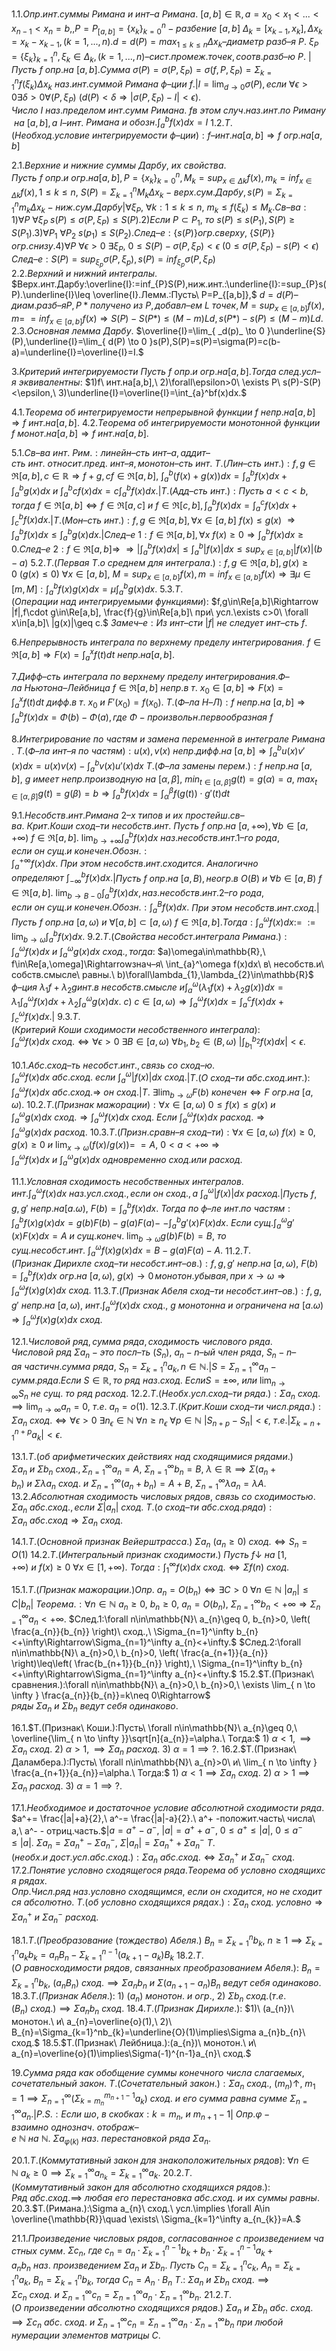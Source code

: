 1.1.$Опр. инт. суммы\ Римана\ и\ инт–а\ Римана.$
$[a,b]\in\mathbb{R},a=x_{0}<x_{1}<...<x_{n-1}<x_{n}=b,,P=P_{[a,b]}=\{ x_{k} \}^n_{k=0}-разбение\ [a,b]$
$\Delta_{k}=[x_{k-1},x_{k}],\Delta x_{k}=x_{k}-x_{k-1}, (k=1,...,n).d=d(P)=max_{1\leq k\leq n}\Delta x_{k}–диаметр$
$разб–я\ P.\ \xi_{P}=\{ \xi_{k} \}^n_{k=1},\xi_{k}\in\Delta_{k},(k=1,...,n)–сист.промеж.точек,соотв.разб–ю\ P.$ |
$Пусть\ f\ опр.на\ [a,b]. Сумма\ \sigma(P)=\sigma(P,\xi_{P})=\sigma(f,P,\xi_{P})=\Sigma^n_{k=1}f(\xi_{k})\Delta x_{k}\ наз.инт.суммой$
$Римана\ ф–ции\ f.$|$I=\lim_{ d \to 0 }\sigma(P),если\ \forall\epsilon>0\exists\delta>0\forall(P,\xi_{P})\ (d(P)<\delta\Rightarrow |\sigma(P,\xi_{P})-I|<\epsilon).$
$Число\ I\ наз.пределом\ инт.сумм\ Римана.\ f в\ этом\ случ.наз.инт.по\ Риману\ на\ [a,b],а\ I–инт.$
$Римана\ и\ обозн.\int_{a}^bf(x)dx=I$
1.2.$Т.(Необход.условие\ интегрируемости\ ф–ции):f–инт.на[a,b]\Rightarrow f\ огр.на[a,b]$

2.1.$Верхние\ и\ нижние\ суммы\ Дарбу,\ их\ свойства.$
$Пусть\ f\ опр.и\ огр.на[a,b],P=\{ x_{k} \}^n_{k=0},M_{k}=sup_{x\in\Delta k}f(x),m_{k}=inf_{x\in\Delta k}f(x),1\leq k\leq n,$
$S(P)=\Sigma^n_{k=1}M_{k}\Delta x_{k}-верх.сум.Дарбу,s(P)=\Sigma^n_{k=1}m_{k}\Delta x_{k}-ниж.сум.Дарбу$|$\forall \xi_{P},$
$\forall k:1\leq k\leq n,\ m_{k}\leq f(\xi_{k})\leq M_{k}.$$Св–ва:1)\forall P\ \forall \xi_{P}\ s(P)\leq\sigma(P,\xi_{P})\leq S(P).2)Если\ P\subset P_{1},$
$то\ s(P)\leq s(P_{1}),S(P)\geq S(P_{1}).3)\forall P_{1}\ \forall P_{2}\ s(p_{1})\leq S(P_{2}).След–е:\{s(P)\}огр.сверху,$
$\{S(P)\}огр.снизу.4)\forall P\ \forall\epsilon>0\ \exists \xi_{P},\ 0\leq S(P)-\sigma(P,\xi_{P})<\epsilon\ (0\leq\sigma(P,\xi_{P})-s(P)<\epsilon)$
$След–е:S(P)=sup_{\xi_{p}}\sigma(P,\xi_{p}),s(P)=inf_{\xi_{p}}\sigma(P,\xi_{P})$ 
2.2.$Верхний\ и\ нижний\ интегралы.$
$Верх.инт.Дарбу:\overline{I}:=inf_{P}S(P),ниж.инт.:\underline{I}:=sup_{P}s(P).\underline{I}\leq \overline{I}.Лемм.:Пусть\ P=P_{[a,b]},$
$d=d(P)–диам.разб–яP,P*получено\ из\ P,добавл–ем\ L\ точек,M=sup_{x\in[a,b]}f(x),m=$
$=inf_{x\in[a,b]}f(x)\Rightarrow S(P)-S(P*)\leq(M-m)Ld, s(P*)-s(P)\leq(M-m)Ld.$
2.3.$Основная\ лемма\ Дарбу.$
$\overline{I}=\lim_{ _d(p)_ \to 0 }\underline{S}(P),\underline{I}=\lim_{ d(P) \to 0 }s(P),S(P)=s(P)=\sigma(P)=c(b-a)=\underline{I}=\overline{I}=I.$

3.$Критерий\ интегрируемости$
$Пусть\ f\ опр.и\ огр.на[a,b].Тогда\ след.усл–я\ эквивалентны:$
$1)f\ инт.на[a,b],\ 2)\forall\epsilon>0\ \exists P\ s(P)-S(P)<\epsilon,\ 3)\underline{I}=\overline{I}=\int_{a}^bf(x)dx.$

4.1.$Теорема\ об\ интегрируемости\ непрерывной\ функции$
$f\ непр.на[a,b]\Rightarrow f\ инт.на[a,b].$
4.2.$Теорема\ об\ интегрируемости\ монотонной\ функции$
$f\ монот.на[a,b]\Rightarrow f\ инт.на[a,b].$

5.1.$Св–ва\ инт.\ Рим.: линейн–сть\ инт–а, аддит–сть\ инт.\ относит. пред.\ инт–я, монотон–сть\ инт.$
$Т.(Лин–сть\ инт.):f,g\in\mathfrak{R}[a,b],c\in\mathbb{R}\Rightarrow f+g,cf\in\mathfrak{R}[a,b],\ \int_{a}^b(f(x)+g(x))dx=\int_{a}^bf(x)dx+\int_{a}^bg(x)dx$
$и\ \int_{a}^bcf(x)dx=c\int_{a}^bf(x)dx.$|$Т.(Адд–сть\ инт.):Пусть\ a<c<b,тогда\ f\in\mathfrak{R}[a,b]\Leftrightarrow f\in\mathfrak{R}[a,c]$
$и\ f\in\mathfrak{R}[c,b],\int_{a}^bf(x)dx=\int_{a}^cf(x)dx+\int_{c}^bf(x)dx.$|$Т.(Мон–сть\ инт.):f,g\in\Re[a,b],\forall x\in[a,b]\ f(x)\leq g(x)$
$\Rightarrow\int_{a}^bf(x)dx\leq\int_{a}^bg(x)dx.$|$След–е\ 1:f\in\Re[a,b],\forall x\ f(x)\geq0\Rightarrow\int_{a}^bf(x)dx\geq0.След–е\ 2:f\in\Re[a,b]\Rightarrow$
$\Rightarrow |\int_{a}^bf(x)dx|\leq\int_{a}^b|f(x)|dx\leq sup_{x\in[a,b]}|f(x)|(b-a)$
5.2.$Т.(Первая\ Т. о\ среднем\ для\ интеграла.):f,g\in\Re[a,b],g(x)\geq0\ (g(x)\leq0)\ \forall x\in[a,b],$
$M=sup_{x\in[a,b]}f(x),m=inf_{x\in[a,b]}f(x)\Rightarrow \exists \mu\in[m,M]:\int_{a}^bf(x)g(x)dx=\mu\int_{a}^bg(x)dx.$
5.3.$Т.(Операции\ над\ интегрируемыми\ функциями):$
$f,g\in\Re[a,b]\Rightarrow |f|,f\cdot g\in\Re[a,b], \frac{f}{g}\in\Re[a,b]\ при\ усл.\exists c>0\ \forall x\in[a,b]\ |g(x)|\geq c.$
$Замеч–е:Из\ инт–сти\ |f|\ не\ следует\ инт–сть\ f.$

6.$Непрерывность\ интеграла\ по\ верхнему\ пределу\ интегрирования.$
$f\in\Re[a,b]\Rightarrow F(x)=\int_{a}^xf(t)dt\ непр.на[a,b].$

7.$Дифф–сть\ интеграла\ по\ верхнему\ пределу\ интегрирования.Ф–ла\ Ньютона–Лейбница$
$f\in \Re[a,b]\ непр.в\ т.\ x_{0}\in[a,b]\Rightarrow F(x)=\int_{a}^xf(t)dt\ дифф. в\ т.\ x_{0}\ и\ F'(x_{0})=f(x_{0}).$
$Т.(Ф–ла\ Н–Л): f\ непр.на\ [a,b]\Rightarrow \int_{a}^bf(x)dx=\Phi(b)-\Phi(a), где\ \Phi - произвольн. первообразная\ f$

8.$Интегрирование\ по\ частям\ и\ замена\ переменной\ в\ интеграле\ Римана.$
$Т.(Ф–ла\ инт–я\ по\ частям):u(x), v(x)\ непр.дифф.на\ [a,b]\Rightarrow\int_{a}^bu(x)v'(x)dx=u(x)v(x)-\int_{a}^bv(x)u'(x)dx$
$Т.(Ф–ла\ замены\ перем.):f\ непр.на\ [a,b],\ g\ имеет\ непр.производную\ на\ [\alpha,\beta],\ min_{t\in[\alpha,\beta]}g(t)=g(\alpha)=a,$
$max_{t\in[\alpha,\beta]}g(t)=g(\beta)=b\Rightarrow \int_{a}^bf(x)dx=\int_{\alpha}^\beta f(g(t))\cdot g'(t)dt$

9.1.$Несобств. инт. Римана\ 2–х\ типов\ и\ их\ простейш. св–ва.\  Крит. Коши\ сход–ти\ несобств. инт.$
$Пусть\ f\ опр.на\ [a,+\infty), \forall b\in[a,+\infty)\ f\in\Re[a,b].\ \lim_{ b \to +\infty }\int_{a}^bf(x)dx\ наз.несобств.инт.1–го\ рода,$
$если\ он\ сущ.и\ конечен.Обозн.:\int_{a}^{+\infty}f(x)dx.\ При\ этом\ несобств.инт.сходится.\ Аналогично$
$определяют\ \int_{-\infty}^bf(x)dx.$|$Пусть\ f\ опр.на\ [a,B), неогр.в\ O(B)\ и\ \forall b\in[a,B)\ f\in\Re[a,b].$
$\lim_{ b \to B-0 }\int_{a}^bf(x)dx,наз.несобств.инт.2–го\ рода, если\ он\ сущ.и\ конечен.Обозн.:\int_{a}^Bf(x)dx.$
$При\ этом\ несобств.инт.сход.$|$Пусть\ f\ опр.на\ [a,\omega)\ и\ \forall[a,b]\subset[a,\omega)\ f\in\Re[a,b]. Тогда:\int_{a}^\omega f(x)dx:=$
$:=\lim_{ b \to \omega }\int_{a}^bf(x)dx.$
9.2.$Т.(Свойства\ несобст. интеграла\ Римана.):\int_{a}^\omega f(x)dx\ и\ \int_{a}^\omega g(x)dx\ сход.,тогда:$
$a)\omega\in\mathbb{R},\ f\in\Re[a,\omega]\Rightarrowзнач–я\ \int_{a}^\omega f(x)dx\ в\ несобств.и\ собств.смысле\ равны.\ b)\forall\lambda_{1},\lambda_{2}\in\mathbb{R}$
$ф–ция\ \lambda_{1}f+\lambda_{2}g инт.в\ несобств.смысле\ и \int_{a}^\omega(\lambda_{1}f(x)+\lambda_{2}g(x))dx=\lambda_{1}\int_{a}^\omega f(x)dx+\lambda_{2}\int_{a}^\omega g(x)dx.$
$c)\ c\in [a,\omega)\Rightarrow \int_{a}^\omega f(x)dx=\int_{a}^cf(x)dx+\int_{c}^\omega f(x)dx.$|
9.3.$Т.(Критерий\ Коши\ сходимости\ несобственного\ интеграла):$
$\int_{a}^\omega f(x)dx\ сход. \Leftrightarrow \forall\epsilon>0\ \exists B\in[a,\omega)\ \forall b_{1},b_{2}\in(B,\omega)\ |\int_{b_{1}}^{b_{2}}f(x)dx|<\epsilon.$ 

10.1.$Абс. сход–ть\ несобст. инт., связь\ со\ сход–ю.$
$\int_{a}^\omega f(x)dx\ абс.сход.\ если\ \int_{a}^\omega |f(x)|dx\ сход.$|$Т.(О\ сход–ти\ абс.сход.инт.):$
$\int_{a}^\omega f(x)dx\ абс.сход.\Rightarrow\ он\ сход.$|$Т.\ \exists \lim_{ b \to \omega }F(b)\ конечен\Leftrightarrow F\ огр.на\ [a,\omega).$
10.2.$Т.(Признак\ мажорации):\forall x\in[a,\omega)\ 0\leq f(x)\leq g(x)\ и$
$\int_{a}^\omega g(x)dx\ сход.\Rightarrow \int_{a}^\omega f(x)dx\ сход.\ Если\ \int_{a}^\omega f(x)dx\ расход.\Rightarrow \int_{a}^\omega g(x)dx\ расход.$
10.3.$Т.(Призн.сравн–я\ сход–ти):\forall x\in[a,\omega)\ f(x)\geq0, g(x)\geq0\ и\ \lim_{ x \to \omega }(f(x)/g(x))=$
$=A,\ 0<a<+\infty\Rightarrow \int_{a}^\omega f(x)dx\ и\ \int_{a}^\omega g(x)dx\ одновременно\ сход.или\ расход.$

11.1.$Условная\ сходимость\ несобственных\ интегралов.$
$инт.\int_{a}^\omega f(x)dx\ наз.усл.сход.,если\ он\ сход.,а\ \int_{a}^\omega |f(x)|dx\ расход.$|$Пусть\ f,g,g'\ непр.на [a.\omega),$
$F(b)=\int_{a}^b f(x)dx.\ Тогда\ по\ ф–ле\ инт.по\ частям:\int_{a}^b f(x)g(x)dx=g(b)F(b)-g(a)F(a)-$
$-\int_{a}^b g'(x)F(x)dx.\ Если\ сущ. \int_{a}^\omega g'(x)F(x)dx=A\ и\ сущ.конеч.\ \lim_{ b \to \omega }g(b)F(b)=B,\ то$
$сущ.несобст.инт.\ \int_{a}^\omega f(x)g(x)dx=B-g(a)F(a)-A.$
11.2.$Т.(Признак\ Дирихле\ сход–ти\ несобст. инт–ов.):f,g,g'\ непр.на\ [a,\omega),\ F(b)=\int_{a}^b f(x)dx$
$огр.на\ [a,\omega),\ g(x)\to0\, монотон.убывая, при\ x\to\omega\Rightarrow \int_{a}^\omega f(x)g(x)dx\ сход.$
11.3.$Т.(Признак\ Абеля\ сход–ти\ несобст. инт–ов.):f,g,g'\ непр.на\ [a,\omega),$
$инт. \int_{a}^\omega f(x)dx\ сход.,\ g\ монотонна\ и\ ограничена\ на\ [a.\omega)\Rightarrow \int_{a}^\omega f(x)g(x)dx\ сход.$

12.1.$Числовой\ ряд, сумма\ ряда, сходимость\ числового\ ряда.$
$Числовой\ ряд\ \Sigma a_{n}-это\ посл–ть\ (S_{n}),\ a_{n}-n–ый\ член\ ряда,\ S_{n}-n–ая\ частичн.сумма\ ряда,$
$S_{n}=\Sigma_{k=1}^n a_{k}, n\in\mathbb{N}.$|$S=\Sigma_{n=1}^\infty a_{n} - сумм.ряда.Если\ S\in\mathbb{R},то\ ряд\ наз.сход.\ Если S = \pm \infty,$
$или\ \lim_{ n \to \infty }S_{n}\ не\ сущ.\ то\ ряд\ расход.$
12.2.$Т.(Необх. усл. сход–ти\ ряда.):\Sigma a_{n}\ сход. \implies\lim_{ n \to \infty }a_{n}=0,\ т.е.\ a_{n}=o(1).$ 
12.3.$Т.(Крит. Коши\ сход–ти\ числ. ряда.):\Sigma a_{n}\ сход.\Longleftrightarrow\forall\epsilon>0\ \exists n_{\epsilon}\in\mathbb{N}\ \forall n\geq n_{\epsilon}\ \forall p\in\mathbb{N}$
$|S_{n+p}-S_{n}|<\epsilon,\ т.е.|\Sigma_{k=n+1}^{n+p}a_{k}|<\epsilon.$ 

13.1.$Т.(об\ арифметических\ действиях\ над\ сходящимися\ рядами.)$
$\Sigma a_{n}\ и\ \Sigma b_{n}\ сход., \Sigma_{n=1}^\infty a_{n}=A,\ \Sigma_{n=1}^\infty b_{n}=B,\ \lambda\in\mathbb{R}\implies\Sigma(a_{n}+b_{n})\ и\ \Sigma\lambda a_{n}\ сход.\ и$
$\Sigma_{n=1}^\infty(a_{n}+b_{n})=A+B,\ \Sigma_{n=1}^\infty\lambda a_{n}=\lambda A.$
13.2.$Абсолютная\ сходимость\ числовых\ рядов,\ связь\ со\ сходимостью.$
$\Sigma a_{n}\ абс. сход.,если\ \Sigma |a_{n}|\ сход.\ Т.(о\ сход–ти\ абс.сход.ряда):\Sigma a_{n}\ абс.сход\Rightarrow\Sigma a_{n}\ сход.$

14.1.$Т.(Основной\ признак\ Вейерштрасса.)$
$\Sigma a_{n}\ (a_{n}\geq0)\ сход.\Longleftrightarrow S_{n}=O(1)$
14.2.$Т.(Интегральный\ признак\ сходимости.)$
$Пусть\ f\downarrow\ на\ [1,+\infty)\ и\ f(x)\geq0\ \forall x\in[1,+\infty).\ Тогда:\int_{1}^\infty f(x)dx\ сход.\Longleftrightarrow\Sigma f(n)\ сход.$

15.1.$Т.(Признак\ мажорации.)$$Опр.\ a_{n}=O(b_{n})\Leftrightarrow\exists C>0\ \forall n\in\mathbb{N}\ |a_{n}|\leq C|b_{n}|$
$Теорема.:\forall n\in \mathbb{N}\ a_{n}\geq 0,\ b_{n}\geq 0,\ a_{n}=O(b_{n}),\ \Sigma_{n=1}^\infty b_{n}<+\infty\Rightarrow\Sigma_{n=1}^\infty a_{n}<+\infty.$
$След.1:\forall n\in\mathbb{N}\ a_{n}\geq 0, b_{n}>0, \left( \frac{a_{n}}{b_{n}} \right)\ сход.,\ \Sigma_{n=1}^\infty b_{n}<+\infty\Rightarrow\Sigma_{n=1}^\infty a_{n}<+\infty.$
$След.2:\forall n\in\mathbb{N}\ a_{n}>0,\ b_{n}>0, \left( \frac{a_{n+1}}{a_{n}} \right)\leq\left( \frac{b_{n+1}}{b_{n}} \right),\ \Sigma_{n=1}^\infty b_{n}<+\infty\Rightarrow\Sigma_{n=1}^\infty a_{n}<+\infty.$
15.2.$Т.(Признак\ сравнения.):\forall n\in\mathbb{N}\ a_{n}>0,\ b_{n}>0,\ \exists \lim_{ n \to \infty } \frac{a_{n}}{b_{n}}=k\neq 0\Rightarrow$
$ряды\ \Sigma a_{n}\ и\ \Sigma b_{n}\ ведут\ себя\ одинаково.$

16.1.$Т.(Признак\ Коши.):Пусть\ \forall n\in\mathbb{N}\ a_{n}\geq 0,\ \overline{\lim_{ n \to \infty }}\sqrt[n]{a_{n}}=\alpha.\ Тогда:$
$1)\ \alpha<1,\implies \Sigma a_{n}\ сход.\ 2)\ \alpha>1,\implies \Sigma a_{n}\ расход.\ 3)\ \alpha=1\implies?.$
16.2.$Т.(Признак\ Даламбера.):Пусть\ \forall n\in\mathbb{N}\ a_{n}>0\ и\ \lim_{ n \to \infty } \frac{a_{n+1}}{a_{n}}=\alpha.\ Тогда:$
$1)\ \alpha<1\implies\Sigma a_{n}\ сход.\ 2)\ \alpha>1\implies\Sigma a_{n}\ расход.\ 3)\ \alpha=1\implies?.$

17.1.$Необходимое\ и\ достаточное\ условие\ абсолютной\ сходимости\ ряда.$
$a^+= \frac{|a|+a}{2},\ a^-= \frac{|a|-a}{2}.\ a^+ -положит.часть\ числа\ a,\ a^- - отриц.часть.$|$a=a^+ - a^-,$
$|a|=a^+ +a^-,\ 0\leq a^+\leq |a|,\ 0\leq a^-\leq |a|.\ \Sigma a_{n}=\Sigma a_{n}^+ -\Sigma a_{n}^-,\ \Sigma |a_{n}|=\Sigma a_{n}^+ +\Sigma a_{n}^-$
$Т.(необх.и\ дост.усл.абс.сход.):\Sigma a_{n}\ абс.сход.\Longleftrightarrow\Sigma a_{n}^+\ и\ \Sigma a_{n}^-\ сход.$
17.2.$Понятие\ условно\ сходящегося\ ряда. Теорема\ об\ условно\ сходящихся\ рядах.$
$Опр.Числ.ряд\ наз.условно\ сходящимся,\ если\ он\ сходится,\ но\ не\ сходится\ абсолютно.$
$Т.(об\ условно\ сходящихся\ рядах.):\Sigma a_{n}\ сход.\ условно\Rightarrow\Sigma a_{n}^+\ и\ \Sigma a_{n}^-\ расход.$

18.1.$Т.(Преобразование\ (тождество)\ Абеля.)$
$B_{n}=\Sigma_{k=1}^nb_{k},\ n\geq1\implies \Sigma_{k=1}^na_{k}b_{k}=a_{n}B_{n}-\Sigma_{k=1}^{n-1}(a_{k+1}-a_{k})B_{k}$
18.2.$Т.(О\ равносходимости\ рядов,\ связанных\ преобразованием\ Абеля.):$
$B_{n}=\Sigma_{k=1}^nb_{k},\ (a_{n}B_{n})\ сход.\implies\Sigma a_{n}b_{n}\ и\ \Sigma (a_{n+1}-a_{n})B_{n}\ ведут\ себя\ одинаково.$
18.3.$Т.(Признак\ Абеля.):$
$1)\ (a_{n})\ монотон.\ и\ огр.,\ 2)\ \Sigma b_{n}\ сход.(т.е.(B_{n})\ сход.)\implies\Sigma a_{n}b_{n}\ сход.$
18.4.$Т.(Признак\ Дирихле.):$
$1)\ (a_{n})\ монотон.\ и\ a_{n}=\overline{o}(1),\ 2)\ B_{n}=\Sigma_{k=1}^nb_{k}=\underline{O}(1)\implies\Sigma a_{n}b_{n}\ сход.$
18.5.$Т.(Признак\ Лейбница.):(a_{n})\ монотон.\ и\ a_{n}=\overline{o}(1)\implies\Sigma(-1)^{n-1}a_{n}\ сход.$

19.$Сумма\ ряда\ как\ обобщение\ суммы\ конечного\ числа\ слагаемых, сочетательный\ закон.$
$Т.(Сочетательный\ закон.):\Sigma a_{n}\ сход.,\ (m_{n})\uparrow,\ m_{1}=1\implies\Sigma_{n=1}^\infty(\Sigma_{k=m_{n}}^{m_{n+1} - 1}a_{k})\ сход.$
$и\ его\ сумма\ равна\ сумме\ \Sigma_{n=1}^\infty a_{n}.$|$P.S.:Если\ шо,\ в\ скобках: k=m_{n},\ и\ m_{n+1}-1$|
$Опр.\varphi-взаимно\ однознач.\ отображ–е\ \mathbb{N}\ на\ \mathbb{N}.\ \Sigma a_{\varphi(k)}\ наз.\ перестановкой\ ряда\ \Sigma a_{n}.$

20.1.$Т.(Коммутативный\ закон\ для\ знакоположительных\ рядов):$
$\forall n\in\mathbb{N}\ a_{k}\geq0\implies\Sigma_{k=1}^\infty a_{n_{k}}=\Sigma_{k=1}^\infty a_{k}.$
20.2.$Т.(Коммутативный\ закон\ для\ абсолютно\ сходящихся\ рядов.):$
$Ряд\ абс.сход.\implies\ любая\ его\ перестановка\ абс.сход.\ и\ их\ суммы\ равны.$
20.3.$Т.(Римана.):\Sigma a_{n}\ сход.\ усл.\implies \forall A\in \overline{\mathbb{R}}\quad \exists\ \Sigma_{k=1}^\infty a_{n_{k}}=A.$

21.1.$Произведение\ числовых\ рядов,\ согласованное\ с\ произведением\ частных\ сумм.$
$\Sigma c_{n},\ где\ c_{n}=a_{n}\cdot\Sigma_{k=1}^{n-1}b_{k}+b_{n}\cdot\Sigma_{k=1}^{n-1}a_{k}+a_{n}b_{n}\ наз.\ произведением\ \Sigma a_{n}\ и\ \Sigma b_{n}.$
$Пусть\ C_{n}=\Sigma_{k=1}^nc_{k},\ A_{n}=\Sigma_{k=1}^na_{k},\ B_{n}=\Sigma_{k=1}^nb_{k},\ тогда\ C_{n}=A_{n}\cdot B_{n}$
$Т.:\ \Sigma a_{n}\ и\ \Sigma b_{n}\ сход.\implies\Sigma c_{n}\ сход.\ и\ \Sigma_{n=1}^\infty c_{n}=\Sigma_{n=1}^\infty a_{n}\cdot\Sigma_{n=1}^\infty b_{n}.$
21.2.$Т.(О\ произведении\ абсолютно\ сходящихся\ рядов.)$
$\Sigma a_{n}\ и\ \Sigma b_{n}\ абс.\ сход.\implies \Sigma c_{n}\ абс.\ сход.\ и\ \Sigma_{n=1}^\infty c_{n}=\Sigma_{n=1}^\infty a_{n}\cdot\Sigma_{n=1}^\infty b_{n}\ при\ любой$
$нумерации\ элементов\ матрицы\ C.$

